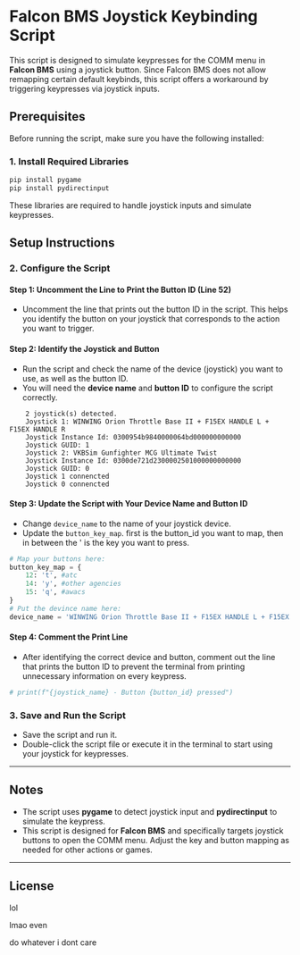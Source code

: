 # Falcon BMS Joystick Keybinding Script

This script is designed to simulate keypresses for the COMM menu in **Falcon BMS** using a joystick button. Since Falcon BMS does not allow remapping certain default keybinds, this script offers a workaround by triggering keypresses via joystick inputs.

## Prerequisites

Before running the script, make sure you have the following installed:

### 1. Install Required Libraries

```bash
pip install pygame
pip install pydirectinput
```

These libraries are required to handle joystick inputs and simulate keypresses.

## Setup Instructions

### 2. Configure the Script

#### Step 1: Uncomment the Line to Print the Button ID (Line 52)

- Uncomment the line that prints out the button ID in the script. This helps you identify the button on your joystick that corresponds to the action you want to trigger.

#### Step 2: Identify the Joystick and Button

- Run the script and check the name of the device (joystick) you want to use, as well as the button ID.
- You will need the **device name** and **button ID** to configure the script correctly.

```
    2 joystick(s) detected.
    Joystick 1: WINWING Orion Throttle Base II + F15EX HANDLE L + F15EX HANDLE R
    Joystick Instance Id: 0300954b9840000064bd000000000000
    Joystick GUID: 1
    Joystick 2: VKBSim Gunfighter MCG Ultimate Twist
    Joystick Instance Id: 0300de721d2300002501000000000000
    Joystick GUID: 0
    Joystick 1 connencted
    Joystick 0 connencted
```

#### Step 3: Update the Script with Your Device Name and Button ID

- Change `device_name` to the name of your joystick device.
- Update the `button_key_map`. first is the button_id you want to map, then in between the ' is the key you want to press.

```python
# Map your buttons here:
button_key_map = {
    12: 't', #atc
    14: 'y', #other agencies
    15: 'q', #awacs
}
# Put the devince name here:
device_name = 'WINWING Orion Throttle Base II + F15EX HANDLE L + F15EX HANDLE R'
```

#### Step 4: Comment the Print Line

- After identifying the correct device and button, comment out the line that prints the button ID to prevent the terminal from printing unnecessary information on every keypress.

```python
# print(f"{joystick_name} - Button {button_id} pressed")
```

### 3. Save and Run the Script

- Save the script and run it.
- Double-click the script file or execute it in the terminal to start using your joystick for keypresses.

---

## Notes

- The script uses **pygame** to detect joystick input and **pydirectinput** to simulate the keypress.
- This script is designed for **Falcon BMS** and specifically targets joystick buttons to open the COMM menu. Adjust the key and button mapping as needed for other actions or games.

---

## License

lol

lmao even

do whatever i dont care

